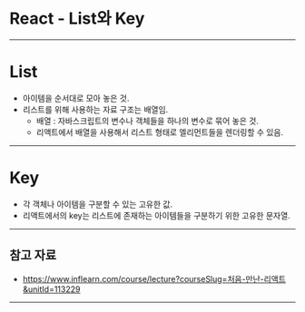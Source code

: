 # React - List와 Key

------

# List

- 아이템을 순서대로 모아 놓은 것.
- 리스트를 위해 사용하는 자료 구조는 배열임.
  - 배열 : 자바스크립트의 변수나 객체들을 하나의 변수로 묶어 놓은 것.
  - 리액트에서 배열을 사용해서 리스트 형태로 엘리먼트들을 렌더링할 수 있음.

------

# Key

- 각 객체나 아이템을 구분할 수 있는 고유한 값.
- 리액트에서의 key는 리스트에 존재하는 아이템들을 구분하기 위한 고유한 문자열.

------

## 참고 자료

- https://www.inflearn.com/course/lecture?courseSlug=처음-만난-리액트&unitId=113229

------